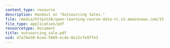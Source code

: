 ```yaml
---
content_type: resource
description: Handout on "Outsourcing Sales."
file: /media/https%3A/open-learning-course-data-rc.s3.amazonaws.com/15-010-economic-analysis-for-business-decisions-fall-2004/47a7be586cea5689ec4e6e12cfe97fe3_outsourcing_sale.pdf
file_type: application/pdf
resourcetype: Document
title: outsourcing_sale.pdf
uid: 47a7be58-6cea-5689-ec4e-6e12cfe97fe3
---
```

